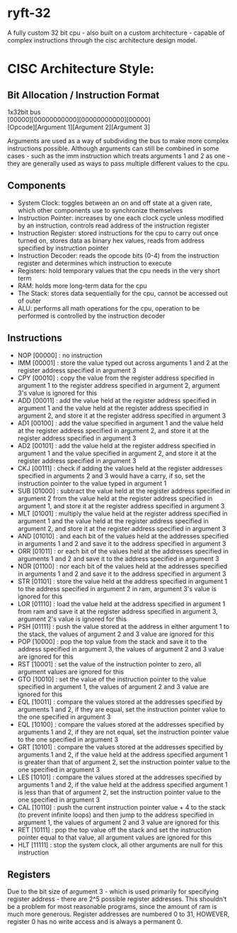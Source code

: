# ryft-32   
A fully custom 32 bit cpu - also built on a custom architecture - capable of complex instructions through  the cisc architecture design model.     

# CISC Architecture Style:     

## Bit Allocation / Instruction Format   
   
1x32bit bus   
[00000][00000000000][00000000000][00000]    
[Opcode][Argument 1][Argument 2][Argument 3]     

Arguments are used as a way of subdividing the bus to make more complex instructions possible. Although arguments can still be combined in some cases - such as the imm instruction which treats arguments 1 and 2 as one - they are generally used as ways to pass multiple different values to the cpu.
       
## Components     

- System Clock: toggles between an on and off state at a given rate, which other components use to synchronize themselves    
- Instruction Pointer: increases by one each clock cycle unless modified by an instruction, controls read address of the instruction register   
- Instruction Register: stored instructions for the cpu to carry out once turned on, stores data as binary hex values, reads from address specified by instruction pointer    
- Instruction Decoder: reads the opcode bits (0-4) from the instruction register and determines which instruction to execute    
- Registers: hold temporary values that the cpu needs in the very short term      
- RAM: holds more long-term data for the cpu      
- The Stack: stores data sequentially for the cpu, cannot be accessed out of outer           
- ALU: performs all math operations for the cpu, operation to be performed is controlled by the instruction decoder     

## Instructions    

- NOP [00000] : no instruction    
- IMM [00001] : store the value typed out across arguments 1 and 2 at the register address specified in argument 3     
- CPY [00010] : copy the value from the register address specified in argument 1 to the register address specified in argument 2, argument 3's value is ignored for this    
- ADD [00011] : add the value held at the register address specified in argument 1 and the value held at the register address specified in argument 2, and store it at the register address specified in argument 3    
- AD1 [00100] : add the value specified in argument 1 and the value held at the register address specified in argument 2, and store it at the register address specified in argument 3    
- AD2 [00101] : add the value held at the register address specified in argument 1 and the value specified in argument 2, and store it at the register address specified in argument 3    
- CKJ [00111] : check if adding the values held at the register addresses specified in arguments 2 and 3 would have a carry, if so, set the instruction pointer to the value typed in argument 1        
- SUB [01000] : subtract the value held at the register address specified in argument 2 from the value held at the register address specified in argument 1, and store it at the register address specified in argument 3      
- MLT [01001] : multiply the value held at the register address specified in argument 1 and the value held at the register address specified in argument 2, and store it at the register address specified in argument 3      
- AND [01010] : and each bit of the values held at the addresses specified in arguments 1 and 2 and save it to the address specified in argument 3   
- ORR [01011] : or each bit of the values held at the addresses specified in arguments 1 and 2 and save it to the address specified in argument 3   
- NOR [01100] : nor each bit of the values held at the addresses specified in arguments 1 and 2 and save it to the address specified in argument 3   
- STR [01101] : store the value held at the address specified in argument 1 to the address specified in argument 2 in ram, argument 3's value is ignored for this   
- LOR [01110] : load the value held at the address specified in argument 1 from ram and save it at the register address specified in argument 3, argument 2's value is ignored for this  
- PSH [01111] : push the value stored at the address in either argument 1 to the stack, the values of argument 2 and 3 value are ignored for this    
- POP [10000] : pop the top value from the stack and save it to the address specified in argument 3, the values of argument 2 and 3 value are ignored for this   
- RST [10001] : set the value of the instruction pointer to zero, all argument values are ignored for this      
- GTO [10010] : set the value of the instruction pointer to the value specified in argument 1, the values of argument 2 and 3 value are ignored for this      
- EQL [10011] : compare the values stored at the addresses specified by arguments 1 and 2, if they are equal, set the instruction pointer value to the one specified in argument 3     
- EQL [10100] : compare the values stored at the addresses specified by arguments 1 and 2, if they are not equal, set the instruction pointer value to the one specified in argument 3     
- GRT [10101] : compare the values stored at the addresses specified by arguments 1 and 2, if the value held at the address specified argument 1 is greater than that of argument 2, set the instruction pointer value to the one specified in argument 3     
- LES [10101] : compare the values stored at the addresses specified by arguments 1 and 2, if the value held at the address specified argument 1 is less than that of argument 2, set the instruction pointer value to the one specified in argument 3      
- CAL [10110] : push the current instruction pointer value + 4 to the stack (to prevent infinite loops) and then jump to the address specified in argument 1, the values of argument 2 and 3 value are ignored for this     
- RET [10111] : pop the top value off the stack and set the instruction pointer equal to that value, all argument values are ignored for this   
- HLT [11111] : stop the system clock, all other arguments are null for this instruction

## Registers

Due to the bit size of argument 3 - which is used primarily for specifying register address - there are 2^5 possible register addresses. This shouldn't be a problem for most reasonable programs, since the amount of ram is much more generous. Register addresses are numbered 0 to 31, HOWEVER, register 0 has no write access and is always a permanent 0.

